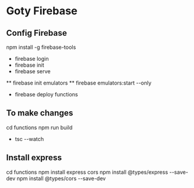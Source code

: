 # Goty Firebase

## Config Firebase
npm install -g firebase-tools
* firebase login
* firebase init
* firebase serve

** firebase init emulators
** firebase emulators:start --only
* firebase deploy
functions

## To make changes
cd functions
npm run build
* tsc --watch

## Install express
cd functions
npm install express cors
npm install @types/express --save-dev
npm install @types/cors --save-dev

